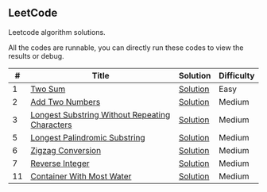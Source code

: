 LeetCode
---
Leetcode algorithm solutions.

All the codes are runnable, you can directly run these codes to view the results or debug.

| # | Title | Solution | Difficulty |
|---| ----- | -------- | ---------- |
|1|[Two Sum](https://leetcode.com/problems/two-sum/)| [Solution](./two-sum) |Easy|
|2|[Add Two Numbers](https://leetcode.com/problems/add-two-numbers/)| [Solution](./add-two-numbers) |Medium|
|3|[Longest Substring Without Repeating Characters](https://leetcode.com/problems/longest-substring-without-repeating-characters/)|[Solution](./longest-substring-without-repeating-characters)|Medium|
|5|[Longest Palindromic Substring](https://leetcode.com/problems/longest-palindromic-substring/)|[Solution](./longest-palindromic-substring/)|Medium|
|6|[Zigzag Conversion](https://leetcode.com/problems/zigzag-conversion/)|[Solution](./zigzag-conversion/)|Medium|
|7|[Reverse Integer](https://leetcode.com/problems/reverse-integer/)|[Solution](./reverse-integer/)|Medium|
|11|[Container With Most Water](https://leetcode.com/problems/container-with-most-water/)|[Solution](./reverse-integer/)|Medium|